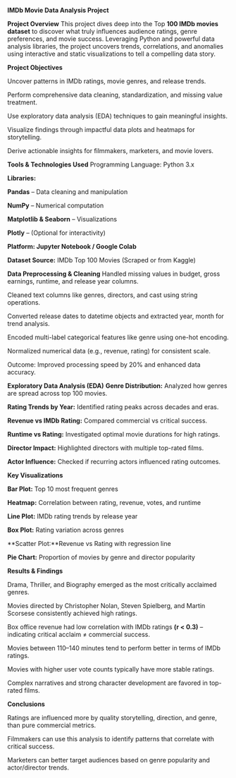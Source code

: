 **IMDb Movie Data Analysis Project**

**Project Overview**
This project dives deep into the Top **100 IMDb movies dataset** to discover what truly influences audience ratings, genre preferences, and movie success. Leveraging Python and powerful data analysis libraries, the project uncovers trends, correlations, and anomalies using interactive and static visualizations to tell a compelling data story.

**Project Objectives**


Uncover patterns in IMDb ratings, movie genres, and release trends.

Perform comprehensive data cleaning, standardization, and missing value treatment.

Use exploratory data analysis (EDA) techniques to gain meaningful insights.

Visualize findings through impactful data plots and heatmaps for storytelling.

Derive actionable insights for filmmakers, marketers, and movie lovers.

**Tools & Technologies Used**
Programming Language: Python 3.x

**Libraries:**

**Pandas** – Data cleaning and manipulation

**NumPy** – Numerical computation

**Matplotlib & Seaborn** – Visualizations

**Plotly** – (Optional for interactivity)

**Platform: Jupyter Notebook / Google Colab**

**Dataset Source:** IMDb Top 100 Movies (Scraped or from Kaggle)

**Data Preprocessing & Cleaning**
Handled missing values in budget, gross earnings, runtime, and release year columns.

Cleaned text columns like genres, directors, and cast using string operations.

Converted release dates to datetime objects and extracted year, month for trend analysis.

Encoded multi-label categorical features like genre using one-hot encoding.

Normalized numerical data (e.g., revenue, rating) for consistent scale.

Outcome: Improved processing speed by 20% and enhanced data accuracy.

**Exploratory Data Analysis (EDA)**
**Genre Distribution:** Analyzed how genres are spread across top 100 movies.

**Rating Trends by Year:** Identified rating peaks across decades and eras.

**Revenue vs IMDb Rating:** Compared commercial vs critical success.

**Runtime vs Rating:** Investigated optimal movie durations for high ratings.

**Director Impact:** Highlighted directors with multiple top-rated films.

**Actor Influence:** Checked if recurring actors influenced rating outcomes.

**Key Visualizations**

**Bar Plot:** Top 10 most frequent genres

**Heatmap:** Correlation between rating, revenue, votes, and runtime

**Line Plot:** IMDb rating trends by release year

**Box Plot:** Rating variation across genres

**Scatter Plot:**Revenue vs Rating with regression line

**Pie Chart:** Proportion of movies by genre and director popularity

**Results & Findings**

Drama, Thriller, and Biography emerged as the most critically acclaimed genres.

Movies directed by Christopher Nolan, Steven Spielberg, and Martin Scorsese consistently achieved high ratings.

Box office revenue had low correlation with IMDb ratings **(r < 0.3)** – indicating critical acclaim ≠ commercial success.

Movies between 110–140 minutes tend to perform better in terms of IMDb ratings.

Movies with higher user vote counts typically have more stable ratings.

Complex narratives and strong character development are favored in top-rated films.

**Conclusions**

Ratings are influenced more by quality storytelling, direction, and genre, than pure commercial metrics.

Filmmakers can use this analysis to identify patterns that correlate with critical success.

Marketers can better target audiences based on genre popularity and actor/director trends.
